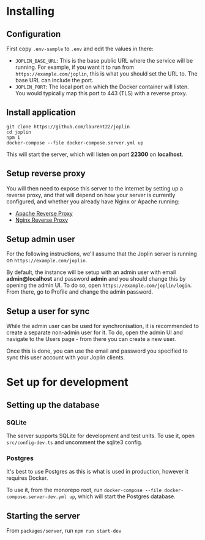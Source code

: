 # Installing

## Configuration

First copy `.env-sample` to `.env` and edit the values in there:

- `JOPLIN_BASE_URL`: This is the base public URL where the service will be running. For example, if you want it to run from `https://example.com/joplin`, this is what you should set the URL to. The base URL can include the port.
- `JOPLIN_PORT`: The local port on which the Docker container will listen. You would typically map this port to 443 (TLS) with a reverse proxy.

## Install application

```shell
git clone https://github.com/laurent22/joplin
cd joplin
npm i
docker-compose --file docker-compose.server.yml up
```

This will start the server, which will listen on port **22300** on **localhost**.

## Setup reverse proxy

You will then need to expose this server to the internet by setting up a reverse proxy, and that will depend on how your server is currently configured, and whether you already have Nginx or Apache running:

- [Apache Reverse Proxy](https://httpd.apache.org/docs/current/mod/mod_proxy.html)
- [Nginx Reverse Proxy](https://docs.nginx.com/nginx/admin-guide/web-server/reverse-proxy/)

## Setup admin user

For the following instructions, we'll assume that the Joplin server is running on `https://example.com/joplin`.

By default, the instance will be setup with an admin user with email **admin@localhost** and password **admin** and you should change this by opening the admin UI. To do so, open `https://example.com/joplin/login`. From there, go to Profile and change the admin password.

## Setup a user for sync

While the admin user can be used for synchronisation, it is recommended to create a separate non-admin user for it. To do, open the admin UI and navigate to the Users page - from there you can create a new user.

Once this is done, you can use the email and password you specified to sync this user account with your Joplin clients.

# Set up for development

## Setting up the database

### SQLite

The server supports SQLite for development and test units. To use it, open `src/config-dev.ts` and uncomment the sqlite3 config.

### Postgres

It's best to use Postgres as this is what is used in production, however it requires Docker.

To use it, from the monorepo root, run `docker-compose --file docker-compose.server-dev.yml up`, which will start the Postgres database.

## Starting the server

From `packages/server`, run `npm run start-dev`